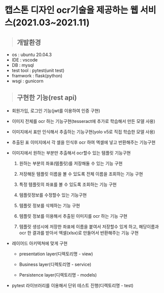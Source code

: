 # 캡스톤 디자인 ocr기술을 제공하는 웹 서비스(2021.03~2021.11)

> ## 개발환경

- os : ubuntu 20.04.3
- IDE : vscode
- DB : mysql
- test tool : pytest(unit test)
- framwork : flask(python)
- wsgi : gunicorn

> ## 구현한 기능(rest api)

- 회원가입, 로그인 기능(jwt를 이용하여 인증 구현)

- 이미지 전체를 ocr 하는 기능구현(tesseract에 추가로 학습해서 만든 모델 사용)

- 이미지에서 표만 인식해서 추출하는 기능구현(yolo v5로 직접 학습한 모델 사용)

- 추출된 표 이미지에서 각 셀을 인식후 ocr 하여 엑셀에 넣고 반환해주는 기능구현

- 이미지에서 원하는 부분만 추출해서 ocr할수 있는 템플릿 기능구현

  1. 원하는 부분의 좌표(템플릿)를 저장해둘 수 있는 기능 구현

  2. 저장해둔 템플릿 이름을 볼 수 있도록 전체 이름을 조회하는 기능 구현

  3. 특정 템플릿의 좌표를 볼 수 있도록 조회하는 기능 구현

  4. 템플릿정보를 수정할수 있는 기능구현

  5. 템플릿 정보를 삭제하는 기능 구현

  6. 템플릿 정보를 이용해서 추출된 이미지를 ocr 하는 기능 구현

  7. 템플릿 생성시에 저장한 좌표에 이름을 붙여서 저장할수 있게 하고, 해당이름과 ocr 한 결과를 받아서 엑셀(xlsx)로 만들어서 반환해주는 기능 구현

- 레이어드 아키텍쳐에 맞게 구현

  - presentation layer(디렉토리명 - view)

  - Business layer(디렉토리명 - service)

  - Persistence layer(디렉토리명 - models)

- pytest 라이브러리를 이용해서 단위 테스트 진행(디렉토리명 - test)
